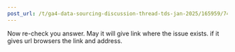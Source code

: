 ```yaml
---
post_url: /t/ga4-data-sourcing-discussion-thread-tds-jan-2025/165959/74
---
```

Now re-check you answer. May it will give link where the issue exists. if it gives url browsers the link and address.